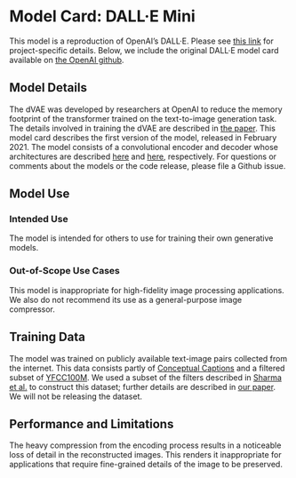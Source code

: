 

# Model Card: DALL·E Mini

This model is a reproduction of OpenAI’s DALL·E.  Please see [this link](https://wandb.ai/dalle-mini/dalle-mini/reports/DALL-E-Mini-Explained-with-Demo--Vmlldzo4NjIxODA) for project-specific details.  Below, we include the original DALL·E model card available on [the OpenAI github](https://github.com/openai/DALL-E/edit/master/model_card.md).

## Model Details

The dVAE was developed by researchers at OpenAI to reduce the memory footprint of the transformer trained on the
text-to-image generation task. The details involved in training the dVAE are described in [the paper][dalle_paper]. This
model card describes the first version of the model, released in February 2021. The model consists of a convolutional
encoder and decoder whose architectures are described [here](dall_e/encoder.py) and [here](dall_e/decoder.py), respectively.
For questions or comments about the models or the code release, please file a Github issue.

## Model Use

### Intended Use

The model is intended for others to use for training their own generative models.

### Out-of-Scope Use Cases

This model is inappropriate for high-fidelity image processing applications. We also do not recommend its use as a
general-purpose image compressor.

## Training Data

The model was trained on publicly available text-image pairs collected from the internet. This data consists partly of
[Conceptual Captions][cc] and a filtered subset of [YFCC100M][yfcc100m]. We used a subset of the filters described in
[Sharma et al.][cc_paper] to construct this dataset; further details are described in [our paper][dalle_paper]. We will
not be releasing the dataset.

## Performance and Limitations

The heavy compression from the encoding process results in a noticeable loss of detail in the reconstructed images. This
renders it inappropriate for applications that require fine-grained details of the image to be preserved.

[dalle_paper]: https://arxiv.org/abs/2102.12092
[cc]: https://ai.google.com/research/ConceptualCaptions
[cc_paper]: https://www.aclweb.org/anthology/P18-1238/
[yfcc100m]: http://projects.dfki.uni-kl.de/yfcc100m/


